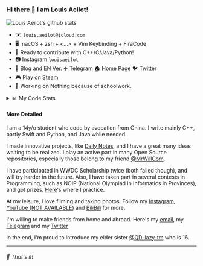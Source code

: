 ### Hi there 👋 I am Louis Aeilot!

![Louis Aeilot's github stats](https://github-readme-stats.vercel.app/api?username=aeilot&theme=buefy&count_private=true&show_icons=true)

* ✉️ `louis.aeilot@icloud.com`
* 🖥 macOS + zsh + <...> + Vim Keybinding + FiraCode
* 🔨 Ready to contribute with C++/C/Java/Python!
* 📷 Instagram `louisaeilot`
* 📝 [Blog](https://blog.aeilot.top) and [EN Ver.](https://en.blog.aeilot.top) ✈️ [Telegram](https://t.me/aeilotd) 🏠 [Home Page](https://www.aeilot.top) 🐦 [Twitter](https://twitter.com/aeilot)
* 🎮 Play on [Steam](https://steamcommunity.com/id/aeilot/)
* 🔨 Working on Nothing because of schoolwork.

<details>
<summary>📊 My Code Stats</summary>

<!--START_SECTION:waka-->
**I'm an Early 🐤** 

```text
🌞 Morning    46 commits     ███░░░░░░░░░░░░░░░░░░░░░░   15.44% 
🌆 Daytime    115 commits    █████████░░░░░░░░░░░░░░░░   38.59% 
🌃 Evening    137 commits    ███████████░░░░░░░░░░░░░░   45.97% 
🌙 Night      0 commits      ░░░░░░░░░░░░░░░░░░░░░░░░░   0.0%

```
📅 **I'm Most Productive on Saturday** 

```text
Monday       22 commits     █░░░░░░░░░░░░░░░░░░░░░░░░   7.38% 
Tuesday      28 commits     ██░░░░░░░░░░░░░░░░░░░░░░░   9.4% 
Wednesday    30 commits     ██░░░░░░░░░░░░░░░░░░░░░░░   10.07% 
Thursday     53 commits     ████░░░░░░░░░░░░░░░░░░░░░   17.79% 
Friday       40 commits     ███░░░░░░░░░░░░░░░░░░░░░░   13.42% 
Saturday     66 commits     █████░░░░░░░░░░░░░░░░░░░░   22.15% 
Sunday       59 commits     █████░░░░░░░░░░░░░░░░░░░░   19.8%

```


📊 **This Week I Spent My Time On** 

```text
⌚︎ Time Zone: Asia/Shanghai

💬 Programming Languages: 
Bash                     7 mins              ████████░░░░░░░░░░░░░░░░░   31.62% 
JavaScript               7 mins              ███████░░░░░░░░░░░░░░░░░░   28.79% 
Other                    3 mins              ████░░░░░░░░░░░░░░░░░░░░░   16.05% 
YAML                     2 mins              ██░░░░░░░░░░░░░░░░░░░░░░░   10.5% 
Swift                    2 mins              ██░░░░░░░░░░░░░░░░░░░░░░░   8.69%

🔥 Editors: 
Vim                      14 mins             ██████████████░░░░░░░░░░░   58.94% 
VS Code                  7 mins              ███████░░░░░░░░░░░░░░░░░░   28.79% 
Xcode                    2 mins              ██░░░░░░░░░░░░░░░░░░░░░░░   9.75% 
IntelliJ                 0 secs              ░░░░░░░░░░░░░░░░░░░░░░░░░   2.52%

💻 Operating System: 
Mac                      24 mins             █████████████████████████   100.0%

```

**I Mostly Code in Swift** 

```text
Swift                    7 repos             ████████░░░░░░░░░░░░░░░░░   31.82% 
HTML                     4 repos             ████░░░░░░░░░░░░░░░░░░░░░   18.18% 
Java                     2 repos             ██░░░░░░░░░░░░░░░░░░░░░░░   9.09% 
C                        1 repo              █░░░░░░░░░░░░░░░░░░░░░░░░   4.55% 
Kotlin                   1 repo              █░░░░░░░░░░░░░░░░░░░░░░░░   4.55%

```


**Timeline**

![Chart not found](https://raw.githubusercontent.com/aeilot/aeilot/master/charts/bar_graph.png) 


 Last Updated on 30/08/2021
<!--END_SECTION:waka-->
 
 </details>

#### More Detailed
  
I am a 14y/o student who code by avocation from China. I write mainly C++, partly Swift and Python, and Java while needed.

I made innovative projects, like [Daily Notes](https://github.com/aeilot/DailyNotes), and I have a great many ideas waiting to be realized. I play an active part in many Open Source repositories, especially those belong to my friend [@MrWillCom](https://github.com/MrWillCom).

I have participated in WWDC Scholarship twice (both failed though), and will try harder in the future. Also, I have taken part in several contests in Programming, such as NOIP (National Olympiad in Informatics in Provinces), and got prizes. [Here](https://github.com/aeilot/ProblemSet)'s where I practice.

At my leisure, I love filming and taking photos. Follow my [Instagram](https://www.instagram.com/louisaeilot/), [YouTube (NOT AVAILABLE)](#notavailable) and [BiliBili](https://space.bilibili.com/378981479) for more.

I'm willing to make friends from home and abroad. Here's my [email](mailto:louis.aeilot@icloud.com), my [Telegram](https://t.me/aeilotd) and my [Twitter](https://twitter.com/aeilot)

In the end, I'm proud to introduce my elder sister [@QD-lazy-tm](https://github.com/QD-lazy-tm) who is 16.

---

###### 🌟 That's it!
